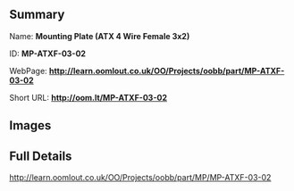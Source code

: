 

## Summary
 
Name: __Mounting Plate (ATX 4 Wire Female 3x2)__

ID: __MP-ATXF-03-02__

WebPage: __http://learn.oomlout.co.uk/OO/Projects/oobb/part/MP-ATXF-03-02__

Short URL: __http://oom.lt/MP-ATXF-03-02__


## Images




## Full Details

 http://learn.oomlout.co.uk/OO/Projects/oobb/part/MP/MP-ATXF-03-02

